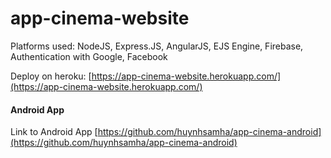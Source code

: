 # app-cinema-website


Platforms used: NodeJS, Express.JS, AngularJS, EJS Engine, Firebase, Authentication with Google, Facebook

Deploy on heroku: [https://app-cinema-website.herokuapp.com/](https://app-cinema-website.herokuapp.com/)

#### Android App
Link to Android App [https://github.com/huynhsamha/app-cinema-android](https://github.com/huynhsamha/app-cinema-android) 

